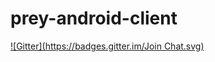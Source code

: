 # prey-android-client
[![Gitter](https://badges.gitter.im/Join Chat.svg)](https://gitter.im/fanuneza/prey-android-client?utm_source=badge&utm_medium=badge&utm_campaign=pr-badge&utm_content=badge)